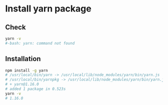 # Install yarn package

## Check

```bash
yarn -v
#-bash: yarn: command not found
```

## Installation

```bash
npm install -g yarn
# /usr/local/bin/yarn -> /usr/local/lib/node_modules/yarn/bin/yarn.js
# /usr/local/bin/yarnpkg -> /usr/local/lib/node_modules/yarn/bin/yarn.js
# + yarn@1.16.0
# added 1 package in 0.523s
yarn -v
# 1.16.0
```
